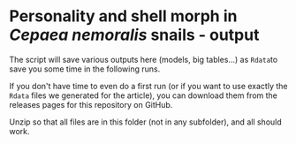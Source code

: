 # Personality and shell morph in *Cepaea nemoralis* snails - output

The script will save various outputs here (models, big tables...) as `Rdata`to save you some time in the following runs.

If you don't have time to even do a first run (or if you want to use exactly the `Rdata` files we generated for the article), you can download them from the releases pages for this repository on GitHub.

Unzip so that all files are in this folder (not in any subfolder), and all should work.
